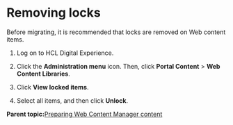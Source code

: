 # Removing locks

Before migrating, it is recommended that locks are removed on Web content items.

1.  Log on to HCL Digital Experience.

2.  Click the **Administration menu** icon. Then, click **Portal Content** \> **Web Content Libraries**.

3.  Click **View locked items**.

4.  Select all items, and then click **Unlock**.


**Parent topic:**[Preparing Web Content Manager content](../migrate/wcm_specific_steps.md)

